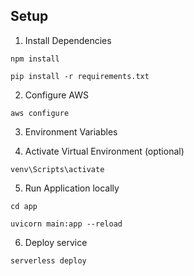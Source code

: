 ## Setup
1. Install Dependencies
```
npm install
```
```
pip install -r requirements.txt
```

2. Configure AWS
```
aws configure
```

3. Environment Variables


4. Activate Virtual Environment (optional)
```
venv\Scripts\activate
```

5. Run Application locally
```
cd app
```
```
uvicorn main:app --reload
```

6. Deploy service
```
serverless deploy
```
